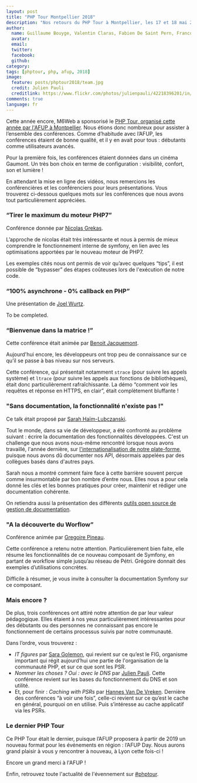 ```yaml
---
layout: post
title: "PHP Tour Montpellier 2018"
description: "Nos retours du PHP Tour à Montpellier, les 17 et 18 mai 2018"
author:
  name: Guillaume Bouyge, Valentin Claras, Fabien De Saint Pern, Francois-Xavier Gaberan, Héléna Hiraux, Pascal Martin
  avatar:
  email:
  twitter:
  facebook:
  github:
category:
tags: [phptour, php, afup, 2018]
image:
  feature: posts/phptour2018/team.jpg
  credit: Julien Pauli
  creditlink: https://www.flickr.com/photos/julienpauli/42218396201/in/pool-4527758@N23/
comments: true
language: fr
---
```


Cette année encore, M6Web a sponsorisé le [PHP Tour, organisé cette année par l'AFUP à Montpellier](https://event.afup.org/en/phptourmontpellier2018/).
Nous étions donc nombreux pour assister à l’ensemble des conférences. Comme d’habitude avec l’AFUP, les conférences étaient de bonne qualité, 
et il y en avait pour tous : débutants comme utilisateurs avancés.

Pour la première fois, les conférences étaient données dans un cinéma Gaumont. Un très bon choix en terme de configuration : 
visibilité, confort, son et lumière !

En attendant la mise en ligne des vidéos, nous remercions les conférencières et les conférenciers pour leurs présentations. Vous trouverez ci-dessous
quelques mots sur les conférences que nous avons tout particulièrement appréciées.


### “Tirer le maximum du moteur PHP7”

Conférence donnée par [Nicolas Grekas](https://twitter.com/nicolasgrekas).

L’approche de nicolas était très intéressante et nous à permis de mieux comprendre le fonctionnement interne de symfony, en lien avec les optimisations
apportées par le nouveau moteur de PHP7.

Les exemples cités nous ont permis de voir qu’avec quelques “tips”, il est possible de “bypasser” des étapes coûteuses lors de l'exécution de notre code.


### “100% asynchrone - 0% callback en PHP”

Une présentation de [Joel Wurtz](https://twitter.com/joelwurtz).

To be completed.


### “Bienvenue dans la matrice !”

Cette conférence était animée par [Benoit Jacquemont](https://twitter.com/@bjacquemont).

Aujourd'hui encore, les développeurs ont trop peu de connaissance sur ce qu’il se passe à bas niveau sur nos serveurs.

Cette conférence, qui présentait notamment `strace` (pour suivre les appels système) et `ltrace` (pour suivre les appels aux fonctions de bibliothèques),
était donc particulièrement rafraîchissante. La démo “comment voir les requêtes et réponse en HTTPS, en clair”, était complètement bluffante !


### "Sans documentation, la fonctionnalité n'existe pas !"

Ce talk était proposé par [Sarah Haïm-Lubczanski](https://twitter.com/sarahhaim).

Tout le monde, dans sa vie de développeur, a été confronté au problème suivant : écrire la documentation des fonctionnalités développées. C'est un challenge
que nous avons nous-même rencontré lorsque nous avons travaillé, l'année dernière, sur [l'internationalisation de notre plate-forme](/6play/6play-goes-international/),
puisque nous avons dû documenter nos API, désormais appelées par des collègues basés dans d'autres pays.

Sarah nous a montré comment faire face à cette barrière souvent perçue comme insurmontable par bon nombre d’entre nous.
Elles nous a pour cela donné les clés et les bonnes pratiques pour créer, maintenir et rédiger une documentation cohérente.

On retiendra aussi la présentation des différents [outils open source de gestion de documentation](https://www.staticgen.com/).


### "A la découverte du Worflow”

Conférence animée par [Gregoire Pineau](https://twitter.com/lyrixx).

Cette conférence a retenu notre attention. Particulièrement bien faite, elle résume les fonctionnalités de ce nouveau composant de Symfony, 
en partant de workflow simple jusqu’au réseau de Pétri. Grégoire donnait des exemples d’utilisations concrètes.

Difficile à résumer, je vous invite à consulter la documentation Symfony sur ce composant.


### Mais encore ?

De plus, trois conférences ont attiré notre attention de par leur valeur pédagogique. Elles étaient à nos yeux particulièrement 
intéressantes pour des débutants ou des personnes ne connaissant pas encore le fonctionnement de certains processus suivis par notre communauté.

Dans l’ordre, vous trouverez :

 * *IT figures* par [Sara Golemon](https://twitter.com/SaraMG), qui revient sur ce qu’est le FIG, organisme important qui régit aujourd’hui une partie de l'organisation de la communauté PHP, et sur ce que sont les PSR.
 * *Nommer les choses ? Oui : avec le DNS* par [Julien Pauli](https://twitter.com/julienPauli). Cette conférence revient sur les bases du fonctionnement du DNS et son utilité.
 * Et, pour finir : *Caching with PSRs* par [Hannes Van De Vreken](https://twitter.com/hannesvdvreken). Dernière des conférences “à voir une fois”, celle-ci revient sur ce qu’est le cache en général, pourquoi on en utilise. Puis s’intéresse au cache applicatif via les PSRs.


### Le dernier PHP Tour

Ce PHP Tour était le dernier, puisque l’AFUP proposera à partir de 2019 un nouveau format pour les événements en région : l’AFUP Day. Nous aurons grand plaisir à vous y rencontrer à nouveau, à Lyon cette fois-ci !

Encore un grand merci à l'AFUP !

Enfin, retrouvez toute l'actualité de l'évennement sur [#phptour](https://twitter.com/hashtag/phptour?src=hash).
